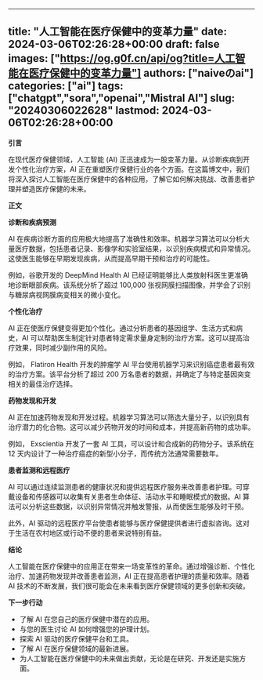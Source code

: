 
---
title: "人工智能在医疗保健中的变革力量"
date: 2024-03-06T02:26:28+00:00
draft: false
images: ["https://og.g0f.cn/api/og?title=人工智能在医疗保健中的变革力量"]
authors: ["naiveのai"]
categories: ["ai"]
tags: ["chatgpt","sora","openai","Mistral AI"]
slug: "20240306022628"
lastmod: 2024-03-06T02:26:28+00:00
---
**引言**

在现代医疗保健领域，人工智能 (AI) 正迅速成为一股变革力量。从诊断疾病到开发个性化治疗方案，AI 正在重塑医疗保健行业的各个方面。在这篇博文中，我们将深入探讨人工智能在医疗保健中的各种应用，了解它如何解决挑战、改善患者护理并塑造医疗保健的未来。

**正文**

**诊断和疾病预测**

AI 在疾病诊断方面的应用极大地提高了准确性和效率。机器学习算法可以分析大量医疗数据，包括患者记录、影像学和实验室结果，以识别疾病模式和异常情况。这使医生能够在早期发现疾病，从而提高早期干预和治疗的可能性。

例如，谷歌开发的 DeepMind Health AI 已经证明能够比人类放射科医生更准确地诊断眼部疾病。该系统分析了超过 100,000 张视网膜扫描图像，并学会了识别与糖尿病视网膜病变相关的微小变化。

**个性化治疗**

AI 正在使医疗保健变得更加个性化。通过分析患者的基因组学、生活方式和病史，AI 可以帮助医生制定针对患者特定需求量身定制的治疗方案。这可以提高治疗效果，同时减少副作用的风险。

例如， Flatiron Health 开发的肿瘤学 AI 平台使用机器学习来识别癌症患者最有效的治疗方案。该平台分析了超过 200 万名患者的数据，并确定了与特定基因突变相关的最佳治疗选择。

**药物发现和开发**

AI 正在加速药物发现和开发过程。机器学习算法可以筛选大量分子，以识别具有治疗潜力的化合物。这可以减少药物开发的时间和成本，并提高新药物的成功率。

例如， Exscientia 开发了一套 AI 工具，可以设计和合成新的药物分子。该系统在 12 天内设计了一种治疗癌症的新型小分子，而传统方法通常需要数年。

**患者监测和远程医疗**

AI 可以通过连续监测患者的健康状况和提供远程医疗服务来改善患者护理。可穿戴设备和传感器可以收集有关患者生命体征、活动水平和睡眠模式的数据。AI 算法可以分析这些数据，以识别异常情况并触发警报，从而使医生能够及时干预。

此外，AI 驱动的远程医疗平台使患者能够与医疗保健提供者进行虚拟咨询。这对于生活在农村地区或行动不便的患者来说特别有益。

**结论**

人工智能在医疗保健中的应用正在带来一场变革性的革命。通过增强诊断、个性化治疗、加速药物发现并改善患者监测，AI 正在提高患者护理的质量和效率。随着 AI 技术的不断发展，我们很可能会在未来看到医疗保健领域的更多创新和突破。

**下一步行动**

* 了解 AI 在您自己的医疗保健中潜在的应用。
* 与您的医生讨论 AI 如何增强您的护理计划。
* 探索 AI 驱动的医疗保健平台和工具。
* 了解 AI 在医疗保健领域的最新进展。
* 为人工智能在医疗保健中的未来做出贡献，无论是在研究、开发还是实施方面。